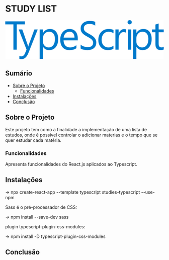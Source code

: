 # STUDY LIST

![Descrição da Imagem](imagens/typescript.png)

## Sumário

- [Sobre o Projeto](#sobre-o-projeto)
  - [Funcionalidades](#funcionalidades)
- [Instalações](#instalacao)
- [Conclusão](#conclusão)

## Sobre o Projeto

Este projeto tem como a finalidade a implementação de uma lista de estudos, onde é possivel controlar o adicionar materias e o tempo que se quer estudar cada matéria.

### Funcionalidades

Apresenta funcionalidades do React.js aplicados ao Typescript.

## Instalações

→ npx create-react-app --template typescript studies-typescript --use-npm

Sass é o pré-processador de CSS:

→ npm install --save-dev sass

plugin typescript-plugin-css-modules:

→ npm install -D typescript-plugin-css-modules

## Conclusão









